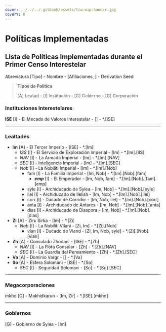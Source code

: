 ```yaml
---
cover: ../../../.gitbook/assets/tcw-wip-banner.jpg
coverY: 0
---
```


# Políticas Implementadas

## Lista de Políticas Implementadas durante el Primer Censo Interestelar

Abreviatura \[Tipo] - Nombre - \[Afiliaciones, ] - Derivation Seed

> **Tipos de Politica**
>
> \[A] Leatad - \[I] Institución - \[G] Gobierno - \[C] Corporación

### Instituciones Interestelares

**ISE** \[I] - El Mecado de Valores Interestelar - \[] - \*.\[ISE]

***

### Lealtades

* **Im** \[A] - El Tercer Imperio - \[ISE] - \*.\[Im]
  * _ISS_ \[I] - El Servicio de Exploración Imperial - \[Im] - \*.\[Im].\[IIS]
  * _NAV_ \[I] - La Armada Imperial - \[Im] - \*.\[Im].\[NAV]
  * _SEC_ \[I] - Inteligencia Imperial - \[Im] - \*.\[Im].\[SEC]
  * _Nob_ \[I] - La Nobiliti Imperial - \[Im] - \*.\[Im].\[Nob]
    * fam \[I] - La Familia Imperial - \[Im, Nob] - \*.\[Im].\[Nob].\[fam]
      * _**emp**_ \[I] - El Emperador - \[Im, Nob, fam] - \*.\[Im].\[Nob].\[fam].\[emp]
    * syle \[I] - Archiducado de Sylea - \[Im, Nob] - \*.\[Im].\[Nob].\[syle]
    * ilel \[I] - Archiducado de Ilelish - \[Im, Nob] - \*.\[Im].\[Nob].\[ilel]
    * corr \[I] - Ducado de Corridor - \[Im, Nob, ilel] - \*.\[Im].\[Nob].\[corr]
    * anta \[I] - Archiducado de Antares - \[Im, Nob] - \*.\[Im].\[Nob].\[anta]
    * dias \[I] - Archiducado de Diaspora - \[Im, Nob] - \*.\[Im].\[Nob].\[dias]
* **Zi** \[A] - Ziru Sirka - \[Im] - \*.\[Zi]
  * _Nob_ \[I] - La Nobiliti Vilani - \[Zi, Im] - \*.\[Zi].\[Nob]
    * vlan \[I] - Ducado de Vland - \[Zi, Im, Nob, syle] - \*.\[Zi].\[Nob].\[vlan]
* **Zh** \[A] - Consulado Zhodani - \[ISE] - \*.\[Zh]
  * _NAV_ \[I] - La Flota Consular - \[Zh] - \*.\[Zh].\[NAV]
  * _SEC_ \[I] - La Guardia del Pensamiento - \[Zh] - \*.\[Zh].\[SEC]
* **Va** \[A] - Dominio Vargr - \[] - \*.\[Va]
* **So** \[A] - Esfera Solomani - \[ISE] - \*.\[So]
  * _SEC_ \[I] - Seguridad Solomani - \[So] - \*.\[So].\[SEC]

***

### Megacorporaciones

mkhd \[C] - Makhidkarun - \[Im, Zir] - \*.\[ISE].\[mkhd]

***

### Gobiernos

\[G] - Gobierno de Sylea - \[Im]
